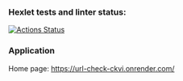 ### Hexlet tests and linter status:
[![Actions Status](https://github.com/aar87/java-project-72/actions/workflows/hexlet-check.yml/badge.svg)](https://github.com/aar87/java-project-72/actions)

### Application

Home page: https://url-check-ckvi.onrender.com/

